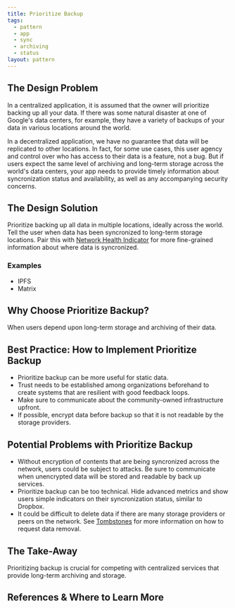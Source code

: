 ```yaml
---
title: Prioritize Backup
tags:
  - pattern
  - app
  - sync
  - archiving
  - status
layout: pattern
---
```


## The Design Problem 

In a centralized application, it is assumed that the owner will prioritize backing up all your data. If there was some natural disaster at one of Google's data centers, for example, they have a variety of backups of your data in various locations around the world. 

In a decentralized application, we have no guarantee that data will be replicated to other locations. In fact, for some use cases, this user agency and control over who has access to their data is a feature, not a bug. But if users expect the same level of archiving and long-term storage across the world's data centers, your app needs to provide timely information about syncronization status and availability, as well as any accompanying security concerns.

## The Design Solution 

Prioritize backing up all data in multiple locations, ideally across the world. Tell the user when data has been syncronized to long-term storage locations. Pair this with [Network Health Indicator](network-health-indicator.md) for more fine-grained information about where data is syncronized. 

### Examples 

- IPFS
- Matrix

## Why Choose Prioritize Backup? 

When users depend upon long-term storage and archiving of their data.

## Best Practice: How to Implement Prioritize Backup

- Prioritize backup can be more useful for static data. 
- Trust needs to be established among organizations beforehand to create systems that are resilient with good feedback loops. 
- Make sure to communicate about the community-owned infrastructure upfront. 
- If possible, encrypt data before backup so that it is not readable by the storage providers.

## Potential Problems with Prioritize Backup

- Without encryption of contents that are being syncronized across the network, users could be subject to attacks. Be sure to communicate when unencrypted data will be stored and readable by back up services.
- Prioritize backup can be too technical. Hide advanced metrics and show users simple indicators on their syncronization status, similar to Dropbox.
- It could be difficult to delete data if there are many storage providers or peers on the network. See [Tombstones](tombstones.md) for more information on how to request data removal.

## The Take-Away

Prioritizing backup is crucial for competing with centralized services that provide long-term archiving and storage.

## References & Where to Learn More 
